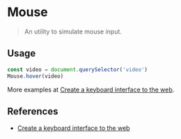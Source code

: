 # Mouse

> An utility to simulate mouse input.

## Usage

``` javascript
const video = document.querySelector('video')
Mouse.hover(video)
```

More examples at [Create a keyboard interface to the web].

## References

- [Create a keyboard interface to the web]

[Create a keyboard interface to the web]: https://alexherbo2.github.io/blog/chrome/create-a-keyboard-interface-to-the-web/
